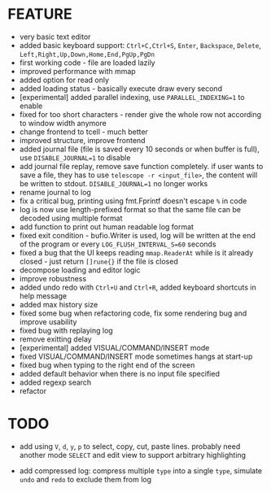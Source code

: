 # FEATURE

- very basic text editor
- added basic keyboard support: `Ctrl+C,Ctrl+S`, `Enter`, `Backspace`, `Delete`, `Left,Right,Up,Down,Home,End,PgUp,PgDn`
- first working code - file are loaded lazily
- improved performance with mmap
- added option for read only
- added loading status - basically execute draw every second
- [experimental] added parallel indexing, use `PARALLEL_INDEXING=1` to enable
- fixed for too short characters - render give the whole row not according to window width anymore
- change frontend to tcell - much better
- improved structure, improve frontend
- added journal file (file is saved every 10 seconds or when buffer is full), use `DISABLE_JOURNAL=1` to disable
- add journal file replay, remove save function completely. if user wants to save a file, they has to use `telescope -r <input_file>`, the content will be written to stdout. `DISABLE_JOURNAL=1` no longer works
- rename journal to log
- fix a critical bug, printing using fmt.Fprintf doesn't escape `%` in code
- log is now use length-prefixed format so that the same file can be decoded using multiple format
- add function to print out human readable log format
- fixed exit condition - bufio.Writer is used, log will be written at the end of the program or every `LOG_FLUSH_INTERVAL_S=60` seconds
- fixed a bug that the UI keeps reading `mmap.ReaderAt` while is it already closed - just return `[]rune{}` if the file is closed
- decompose loading and editor logic
- improve robustness
- added undo redo with `Ctrl+U` and `Ctrl+R`, added keyboard shortcuts in help message
- added max history size
- fixed some bug when refactoring code, fix some rendering bug and improve usability
- fixed bug with replaying log
- remove exitting delay
- [experimental] added VISUAL/COMMAND/INSERT mode
- fixed VISUAL/COMMAND/INSERT mode sometimes hangs at start-up
- fixed bug when typing to the right end of the screen
- added default behavior when there is no input file specified
- added regexp search
- refactor

# TODO

- add using `V`, `d`, `y`, `p` to select, copy, cut, paste lines. probably need another mode `SELECT` and edit view to support arbitrary highlighting 

- add compressed log: compress multiple `type` into a single `type`, simulate `undo` and `redo` to exclude them from log
